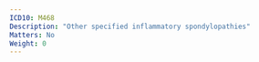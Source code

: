 ```yaml
---
ICD10: M468
Description: "Other specified inflammatory spondylopathies"
Matters: No
Weight: 0
---
```


